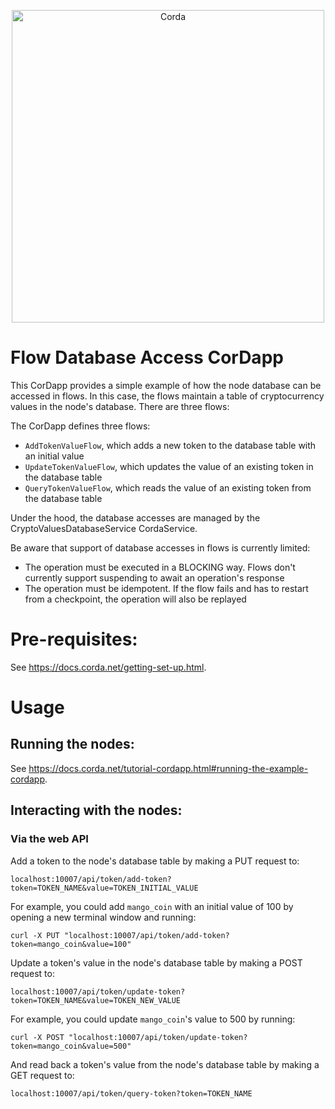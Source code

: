 <p align="center">
  <img src="https://www.corda.net/wp-content/uploads/2016/11/fg005_corda_b.png" alt="Corda" width="500">
</p>

# Flow Database Access CorDapp

This CorDapp provides a simple example of how the node database can be accessed in flows. In this case, the flows 
maintain a table of cryptocurrency values in the node's database. There are three flows:

The CorDapp defines three flows:

* `AddTokenValueFlow`, which adds a new token to the database table with an initial value
* `UpdateTokenValueFlow`, which updates the value of an existing token in the database table
* `QueryTokenValueFlow`, which reads the value of an existing token from the database table

Under the hood, the database accesses are managed by the CryptoValuesDatabaseService CordaService.

Be aware that support of database accesses in flows is currently limited:

* The operation must be executed in a BLOCKING way. Flows don't currently support suspending to await an operation's response
* The operation must be idempotent. If the flow fails and has to restart from a checkpoint, the operation will also be replayed

# Pre-requisites:
  
See https://docs.corda.net/getting-set-up.html.

# Usage

## Running the nodes:

See https://docs.corda.net/tutorial-cordapp.html#running-the-example-cordapp.

## Interacting with the nodes:

### Via the web API

Add a token to the node's database table by making a PUT request to:

    localhost:10007/api/token/add-token?token=TOKEN_NAME&value=TOKEN_INITIAL_VALUE
    
For example, you could add `mango_coin` with an initial value of 100 by opening a new terminal window and running:

    curl -X PUT "localhost:10007/api/token/add-token?token=mango_coin&value=100"

Update a token's value in the node's database table by making a POST request to:

    localhost:10007/api/token/update-token?token=TOKEN_NAME&value=TOKEN_NEW_VALUE

For example, you could update `mango_coin`'s value to 500 by running:

    curl -X POST "localhost:10007/api/token/update-token?token=mango_coin&value=500"

And read back a token's value from the node's database table by making a GET request to:

    localhost:10007/api/token/query-token?token=TOKEN_NAME

